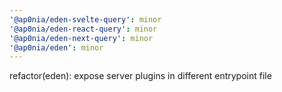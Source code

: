 ```yaml
---
'@ap0nia/eden-svelte-query': minor
'@ap0nia/eden-react-query': minor
'@ap0nia/eden-next-query': minor
'@ap0nia/eden': minor
---
```


refactor(eden): expose server plugins in different entrypoint file
